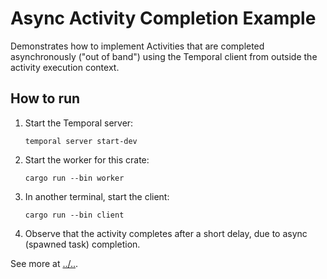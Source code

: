 # Async Activity Completion Example

Demonstrates how to implement Activities that are completed asynchronously ("out of band") using the Temporal client from outside the activity execution context.

## How to run

1. Start the Temporal server:
   ```
   temporal server start-dev
   ```
2. Start the worker for this crate:
   ```
   cargo run --bin worker
   ```
3. In another terminal, start the client:
   ```
   cargo run --bin client
   ```
4. Observe that the activity completes after a short delay, due to async (spawned task) completion.

See more at [../..](../../README.md).

